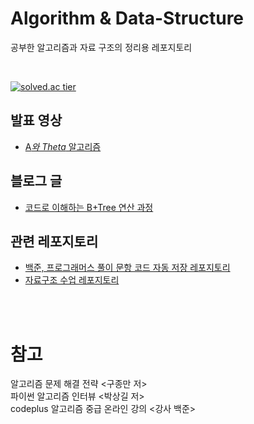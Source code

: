 Algorithm & Data-Structure
======
공부한 알고리즘과 자료 구조의 정리용 레포지토리   

<br>

[![solved.ac tier](http://mazassumnida.wtf/api/v2/generate_badge?boj=dfghcvb11)](https://solved.ac/profile/dfghcvb11)    

## 발표 영상
- [A*와 Theta* 알고리즘](https://www.youtube.com/watch?v=eY1BTlvbCXA)

## 블로그 글
- [코드로 이해하는 B+Tree 연산 과정](https://dwaejinho.tistory.com/entry/DB-BTree-%EC%9D%B4%EB%A1%A0%EA%B3%BC-%EC%BD%94%EB%93%9C%EB%A1%9C-%EB%8D%94-%EC%A0%9C%EB%8C%80%EB%A1%9C-%EC%9D%B4%ED%95%B4%ED%95%98%EA%B8%B0)

## 관련 레포지토리
- [백준, 프로그래머스 풀이 문항 코드 자동 저장 레포지토리](https://github.com/binary-ho/BaekjoonRecord) <br>
- [자료구조 수업 레포지토리](https://github.com/binary-ho/TIL-public/tree/main/Data%20Structure)

<br/><br/>

참고
===
알고리즘 문제 해결 전략 <구종만 저>   
파이썬 알고리즘 인터뷰 <박상길 저>    
codeplus 알고리즘 중급 온라인 강의 <강사 백준>
